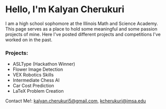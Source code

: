 # Hello, I'm Kalyan Cherukuri 
I am a high school sophomore at the Illinois Math and Science Academy. This page serves as a place to hold some meaningful and some passion projects of mine. Here I've posted different projects and competitions I've worked on in the past.

### Projects:
- ASLType (Hackathon Winner)
- Flower Image Detection
- VEX Robotics Skills
- Intermediate Chess AI
- Car Cost Prediction
- LaTeX Problem Creation

Contact Me!: <kalyan.cherukuri5@gmail.com>, <kcherukuri@imsa.edu>
